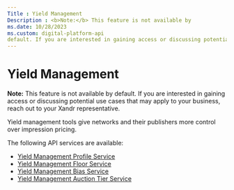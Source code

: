 ```yaml
---
Title : Yield Management
Description : <b>Note:</b> This feature is not available by
ms.date: 10/28/2023
ms.custom: digital-platform-api
default. If you are interested in gaining access or discussing potential
---
```



# Yield Management





<b>Note:</b> This feature is not available by
default. If you are interested in gaining access or discussing potential
use cases that may apply to your business, reach out to your Xandr
representative.



Yield management tools give networks and their publishers more control
over impression pricing.

The following API services are available:

- <a href="yield-management-profile-service.md" class="xref">Yield
  Management Profile Service</a>
- <a href="yield-management-floor-service.md" class="xref">Yield
  Management Floor Service</a>
- <a href="yield-management-bias-service.md" class="xref">Yield
  Management Bias Service</a>
- <a href="yield-management-auction-tier-service.md" class="xref">Yield
  Management Auction Tier Service</a>




